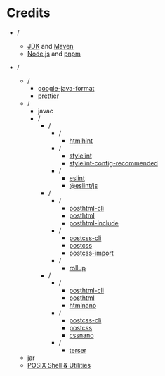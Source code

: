 # Credits

- /
    - [JDK](https://github.com/openjdk/jdk) and [Maven](https://github.com/apache/maven)
    - [Node.js](https://github.com/nodejs/node) and [pnpm](https://github.com/pnpm/pnpm)

- /
    - /
        - [google-java-format](https://github.com/google/google-java-format)
        - [prettier](https://github.com/prettier/prettier)
    - /
        - javac
        - /
            - /
                - /
                    - [htmlhint](https://github.com/HTMLHint/HTMLHint)
                - /
                    - [stylelint](https://github.com/stylelint/stylelint)
                    - [stylelint-config-recommended](https://github.com/stylelint/stylelint-config-recommended)
                - /
                    - [eslint](https://github.com/eslint/eslint)
                    - [@eslint/js](https://github.com/eslint/eslint/tree/main/packages/js)
            - /
                - /
                    - [posthtml-cli](https://github.com/posthtml/posthtml-cli)
                    - [posthtml](https://github.com/posthtml/posthtml)
                    - [posthtml-include](https://github.com/posthtml/posthtml-include)
                - /
                    - [postcss-cli](https://github.com/postcss/postcss-cli)
                    - [postcss](https://github.com/postcss/postcss)
                    - [postcss-import](https://github.com/postcss/postcss-import)
                - /
                    - [rollup](https://github.com/rollup/rollup)
            - /
                - /
                    - [posthtml-cli](https://github.com/posthtml/posthtml-cli)
                    - [posthtml](https://github.com/posthtml/posthtml)
                    - [htmlnano](https://github.com/posthtml/htmlnano)
                - /
                    - [postcss-cli](https://github.com/postcss/postcss-cli)
                    - [postcss](https://github.com/postcss/postcss)
                    - [cssnano](https://github.com/cssnano/cssnano)
                - /
                    - [terser](https://github.com/terser/terser)
    - jar
    - [POSIX Shell & Utilities](https://pubs.opengroup.org/onlinepubs/9799919799)
